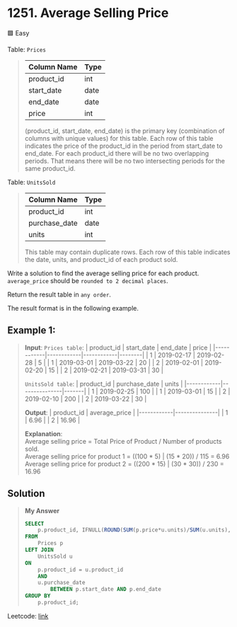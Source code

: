 # 1251. Average Selling Price
🟩 Easy

Table: `Prices`
> | Column Name   | Type    |
> |---------------|---------|
> | product_id    | int     |
> | start_date    | date    |
> | end_date      | date    |
> | price         | int     |
>
> (product_id, start_date, end_date) is the primary key (combination of columns with unique values) for this table.
> Each row of this table indicates the price of the product_id in the period from start_date to end_date.
> For each product_id there will be no two overlapping periods. That means there will be no two intersecting periods for the same product_id.
> 

Table: `UnitsSold`
> | Column Name   | Type    |
> |---------------|---------|
> | product_id    | int     |
> | purchase_date | date    |
> | units         | int     |
>
> This table may contain duplicate rows.
> Each row of this table indicates the date, units, and product_id of each product sold. 
>  

Write a solution to find the average selling price for each product. `average_price` should be `rounded to 2 decimal places`.

Return the result table in `any order`.

The result format is in the following example.

 

## Example 1:

> **Input**: 
> `Prices table`:
> | product_id | start_date | end_date   | price  |
> |------------|------------|------------|--------|
> | 1          | 2019-02-17 | 2019-02-28 | 5      |
> | 1          | 2019-03-01 | 2019-03-22 | 20     |
> | 2          | 2019-02-01 | 2019-02-20 | 15     |
> | 2          | 2019-02-21 | 2019-03-31 | 30     |
>
> `UnitsSold table`:
> | product_id | purchase_date | units |
> |------------|---------------|-------|
> | 1          | 2019-02-25    | 100   |
> | 1          | 2019-03-01    | 15    |
> | 2          | 2019-02-10    | 200   |
> | 2          | 2019-03-22    | 30    |
>
> **Output**: 
> | product_id | average_price |
> |------------|---------------|
> | 1          | 6.96          |
> | 2          | 16.96         |
>
> **Explanation**:  \
> Average selling price = Total Price of Product / Number of products sold. \
> Average selling price for product 1 = ((100 * 5) | (15 * 20)) / 115 = 6.96 \
> Average selling price for product 2 = ((200 * 15) | (30 * 30)) / 230 = 16.96

## Solution
> **My Answer**
> ```sql
> SELECT
>     p.product_id, IFNULL(ROUND(SUM(p.price*u.units)/SUM(u.units),2),0) as average_price
> FROM
>     Prices p
> LEFT JOIN
>     UnitsSold u
> ON
>     p.product_id = u.product_id
>     AND
>     u.purchase_date 
>         BETWEEN p.start_date AND p.end_date
> GROUP BY
>     p.product_id;
> ```
Leetcode: [link](https://leetcode.com/problems/average-selling-price/description/)
